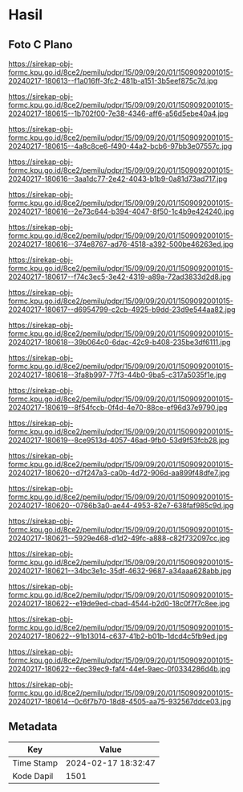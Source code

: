 # Hasil

## Foto C Plano

https://sirekap-obj-formc.kpu.go.id/8ce2/pemilu/pdpr/15/09/09/20/01/1509092001015-20240217-180613--f1a016ff-3fc2-481b-a151-3b5eef875c7d.jpg

https://sirekap-obj-formc.kpu.go.id/8ce2/pemilu/pdpr/15/09/09/20/01/1509092001015-20240217-180615--1b702f00-7e38-4346-aff6-a56d5ebe40a4.jpg

https://sirekap-obj-formc.kpu.go.id/8ce2/pemilu/pdpr/15/09/09/20/01/1509092001015-20240217-180615--4a8c8ce6-f490-44a2-bcb6-97bb3e07557c.jpg

https://sirekap-obj-formc.kpu.go.id/8ce2/pemilu/pdpr/15/09/09/20/01/1509092001015-20240217-180616--3aa1dc77-2e42-4043-b1b9-0a81d73ad717.jpg

https://sirekap-obj-formc.kpu.go.id/8ce2/pemilu/pdpr/15/09/09/20/01/1509092001015-20240217-180616--2e73c644-b394-4047-8f50-1c4b9e424240.jpg

https://sirekap-obj-formc.kpu.go.id/8ce2/pemilu/pdpr/15/09/09/20/01/1509092001015-20240217-180616--374e8767-ad76-4518-a392-500be46263ed.jpg

https://sirekap-obj-formc.kpu.go.id/8ce2/pemilu/pdpr/15/09/09/20/01/1509092001015-20240217-180617--f74c3ec5-3e42-4319-a89a-72ad3833d2d8.jpg

https://sirekap-obj-formc.kpu.go.id/8ce2/pemilu/pdpr/15/09/09/20/01/1509092001015-20240217-180617--d6954799-c2cb-4925-b9dd-23d9e544aa82.jpg

https://sirekap-obj-formc.kpu.go.id/8ce2/pemilu/pdpr/15/09/09/20/01/1509092001015-20240217-180618--39b064c0-6dac-42c9-b408-235be3df6111.jpg

https://sirekap-obj-formc.kpu.go.id/8ce2/pemilu/pdpr/15/09/09/20/01/1509092001015-20240217-180618--3fa8b997-77f3-44b0-9ba5-c317a5035f1e.jpg

https://sirekap-obj-formc.kpu.go.id/8ce2/pemilu/pdpr/15/09/09/20/01/1509092001015-20240217-180619--8f54fccb-0f4d-4e70-88ce-ef96d37e9790.jpg

https://sirekap-obj-formc.kpu.go.id/8ce2/pemilu/pdpr/15/09/09/20/01/1509092001015-20240217-180619--8ce9513d-4057-46ad-9fb0-53d9f53fcb28.jpg

https://sirekap-obj-formc.kpu.go.id/8ce2/pemilu/pdpr/15/09/09/20/01/1509092001015-20240217-180620--d7f247a3-ca0b-4d72-906d-aa899f48dfe7.jpg

https://sirekap-obj-formc.kpu.go.id/8ce2/pemilu/pdpr/15/09/09/20/01/1509092001015-20240217-180620--0786b3a0-ae44-4953-82e7-638faf985c9d.jpg

https://sirekap-obj-formc.kpu.go.id/8ce2/pemilu/pdpr/15/09/09/20/01/1509092001015-20240217-180621--5929e468-d1d2-49fc-a888-c82f732097cc.jpg

https://sirekap-obj-formc.kpu.go.id/8ce2/pemilu/pdpr/15/09/09/20/01/1509092001015-20240217-180621--34bc3e1c-35df-4632-9687-a34aaa628abb.jpg

https://sirekap-obj-formc.kpu.go.id/8ce2/pemilu/pdpr/15/09/09/20/01/1509092001015-20240217-180622--e19de9ed-cbad-4544-b2d0-18c0f7f7c8ee.jpg

https://sirekap-obj-formc.kpu.go.id/8ce2/pemilu/pdpr/15/09/09/20/01/1509092001015-20240217-180622--91b13014-c637-41b2-b01b-1dcd4c5fb9ed.jpg

https://sirekap-obj-formc.kpu.go.id/8ce2/pemilu/pdpr/15/09/09/20/01/1509092001015-20240217-180622--6ec39ec9-faf4-44ef-9aec-0f0334286d4b.jpg

https://sirekap-obj-formc.kpu.go.id/8ce2/pemilu/pdpr/15/09/09/20/01/1509092001015-20240217-180614--0c6f7b70-18d8-4505-aa75-932567ddce03.jpg


## Metadata

| Key        | Value               |
| ---------- | ------------------- |
| Time Stamp | 2024-02-17 18:32:47 |
| Kode Dapil | 1501                |



